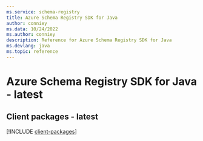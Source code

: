 ```yaml
---
ms.service: schema-registry
title: Azure Schema Registry SDK for Java
author: conniey
ms.data: 10/24/2022
ms.author: conniey
description: Reference for Azure Schema Registry SDK for Java
ms.devlang: java
ms.topic: reference
---
```

# Azure Schema Registry SDK for Java - latest

## Client packages - latest
[!INCLUDE [client-packages](schema-registry-client-index.md)]